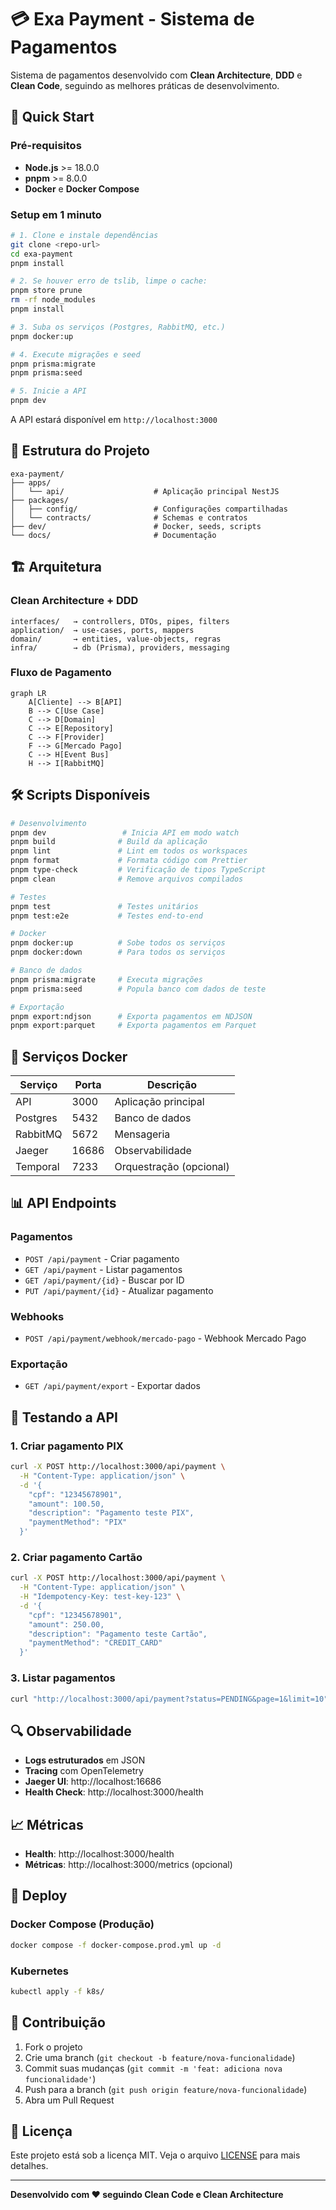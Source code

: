 # 💳 Exa Payment - Sistema de Pagamentos

Sistema de pagamentos desenvolvido com **Clean Architecture**, **DDD** e **Clean Code**, seguindo as melhores práticas de desenvolvimento.

## 🚀 Quick Start

### Pré-requisitos

- **Node.js** >= 18.0.0
- **pnpm** >= 8.0.0
- **Docker** e **Docker Compose**

### Setup em 1 minuto

```bash
# 1. Clone e instale dependências
git clone <repo-url>
cd exa-payment
pnpm install

# 2. Se houver erro de tslib, limpe o cache:
pnpm store prune
rm -rf node_modules
pnpm install

# 3. Suba os serviços (Postgres, RabbitMQ, etc.)
pnpm docker:up

# 4. Execute migrações e seed
pnpm prisma:migrate
pnpm prisma:seed

# 5. Inicie a API
pnpm dev
```

A API estará disponível em `http://localhost:3000`

## 📁 Estrutura do Projeto

```
exa-payment/
├── apps/
│   └── api/                    # Aplicação principal NestJS
├── packages/
│   ├── config/                 # Configurações compartilhadas
│   └── contracts/              # Schemas e contratos
├── dev/                        # Docker, seeds, scripts
└── docs/                       # Documentação
```

## 🏗️ Arquitetura

### Clean Architecture + DDD

```
interfaces/   → controllers, DTOs, pipes, filters
application/  → use-cases, ports, mappers  
domain/       → entities, value-objects, regras
infra/        → db (Prisma), providers, messaging
```

### Fluxo de Pagamento

```mermaid
graph LR
    A[Cliente] --> B[API]
    B --> C[Use Case]
    C --> D[Domain]
    C --> E[Repository]
    C --> F[Provider]
    F --> G[Mercado Pago]
    C --> H[Event Bus]
    H --> I[RabbitMQ]
```

## 🛠️ Scripts Disponíveis

```bash
# Desenvolvimento
pnpm dev                 # Inicia API em modo watch
pnpm build              # Build da aplicação
pnpm lint               # Lint em todos os workspaces
pnpm format             # Formata código com Prettier
pnpm type-check         # Verificação de tipos TypeScript
pnpm clean              # Remove arquivos compilados

# Testes
pnpm test               # Testes unitários
pnpm test:e2e           # Testes end-to-end

# Docker
pnpm docker:up          # Sobe todos os serviços
pnpm docker:down        # Para todos os serviços

# Banco de dados
pnpm prisma:migrate     # Executa migrações
pnpm prisma:seed        # Popula banco com dados de teste

# Exportação
pnpm export:ndjson      # Exporta pagamentos em NDJSON
pnpm export:parquet     # Exporta pagamentos em Parquet
```

## 🔧 Serviços Docker

| Serviço | Porta | Descrição |
|---------|-------|-----------|
| API | 3000 | Aplicação principal |
| Postgres | 5432 | Banco de dados |
| RabbitMQ | 5672 | Mensageria |
| Jaeger | 16686 | Observabilidade |
| Temporal | 7233 | Orquestração (opcional) |

## 📊 API Endpoints

### Pagamentos

- `POST /api/payment` - Criar pagamento
- `GET /api/payment` - Listar pagamentos
- `GET /api/payment/{id}` - Buscar por ID
- `PUT /api/payment/{id}` - Atualizar pagamento

### Webhooks

- `POST /api/payment/webhook/mercado-pago` - Webhook Mercado Pago

### Exportação

- `GET /api/payment/export` - Exportar dados

## 🧪 Testando a API

### 1. Criar pagamento PIX

```bash
curl -X POST http://localhost:3000/api/payment \
  -H "Content-Type: application/json" \
  -d '{
    "cpf": "12345678901",
    "amount": 100.50,
    "description": "Pagamento teste PIX",
    "paymentMethod": "PIX"
  }'
```

### 2. Criar pagamento Cartão

```bash
curl -X POST http://localhost:3000/api/payment \
  -H "Content-Type: application/json" \
  -H "Idempotency-Key: test-key-123" \
  -d '{
    "cpf": "12345678901", 
    "amount": 250.00,
    "description": "Pagamento teste Cartão",
    "paymentMethod": "CREDIT_CARD"
  }'
```

### 3. Listar pagamentos

```bash
curl "http://localhost:3000/api/payment?status=PENDING&page=1&limit=10"
```

## 🔍 Observabilidade

- **Logs estruturados** em JSON
- **Tracing** com OpenTelemetry
- **Jaeger UI**: http://localhost:16686
- **Health Check**: http://localhost:3000/health

## 📈 Métricas

- **Health**: http://localhost:3000/health
- **Métricas**: http://localhost:3000/metrics (opcional)

## 🚀 Deploy

### Docker Compose (Produção)

```bash
docker compose -f docker-compose.prod.yml up -d
```

### Kubernetes

```bash
kubectl apply -f k8s/
```


## 🤝 Contribuição

1. Fork o projeto
2. Crie uma branch (`git checkout -b feature/nova-funcionalidade`)
3. Commit suas mudanças (`git commit -m 'feat: adiciona nova funcionalidade'`)
4. Push para a branch (`git push origin feature/nova-funcionalidade`)
5. Abra um Pull Request

## 📄 Licença

Este projeto está sob a licença MIT. Veja o arquivo [LICENSE](LICENSE) para mais detalhes.

---

**Desenvolvido com ❤️ seguindo Clean Code e Clean Architecture**

